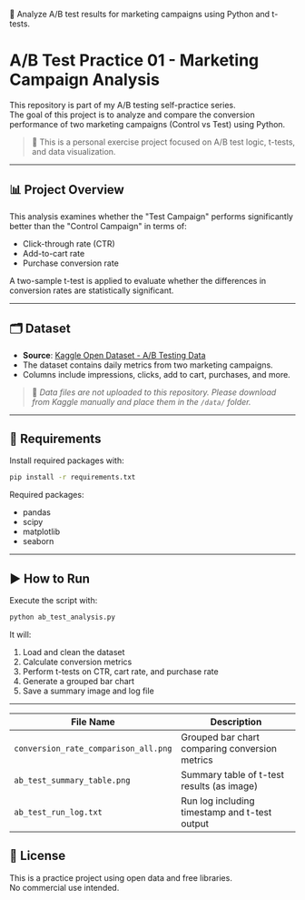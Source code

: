 🧪 Analyze A/B test results for marketing campaigns using Python and t-tests.

# A/B Test Practice 01 - Marketing Campaign Analysis

This repository is part of my A/B testing self-practice series.  
The goal of this project is to analyze and compare the conversion performance of two marketing campaigns (Control vs Test) using Python.

> 📌 This is a personal exercise project focused on A/B test logic, t-tests, and data visualization.

---

## 📊 Project Overview

This analysis examines whether the "Test Campaign" performs significantly better than the "Control Campaign" in terms of:

- Click-through rate (CTR)
- Add-to-cart rate
- Purchase conversion rate

A two-sample t-test is applied to evaluate whether the differences in conversion rates are statistically significant.

---

## 🗂️ Dataset

- **Source**: [Kaggle Open Dataset - A/B Testing Data](https://www.kaggle.com/datasets/amirmotefaker/ab-testing-dataset/data)
- The dataset contains daily metrics from two marketing campaigns.
- Columns include impressions, clicks, add to cart, purchases, and more.

> 📌 *Data files are not uploaded to this repository. Please download from Kaggle manually and place them in the `/data/` folder.*

---

## 🧰 Requirements

Install required packages with:

```bash
pip install -r requirements.txt
```
Required packages:  
- pandas  
- scipy  
- matplotlib  
- seaborn  

---

## ▶️ How to Run
Execute the script with:

```bash
python ab_test_analysis.py
```
It will:  
1. Load and clean the dataset  
2. Calculate conversion metrics
3. Perform t-tests on CTR, cart rate, and purchase rate  
4. Generate a grouped bar chart  
5. Save a summary image and log file  

---

| File Name                            | Description                                    |
| ------------------------------------ | ---------------------------------------------- |
| `conversion_rate_comparison_all.png` | Grouped bar chart comparing conversion metrics |
| `ab_test_summary_table.png`          | Summary table of t-test results (as image)     |
| `ab_test_run_log.txt`                | Run log including timestamp and t-test output  |

## 📌 License
This is a practice project using open data and free libraries.  
No commercial use intended.  
